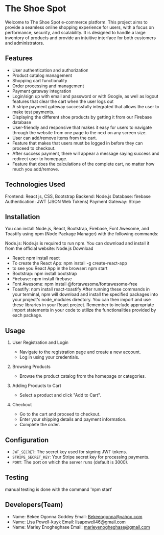 # The Shoe Spot

Welcome to The Shoe Spot e-commerce platform. This project aims to provide a seamless online shopping experience for users, with a focus on performance, security, and scalability. It is designed to handle a large inventory of products and provide an intuitive interface for both customers and administrators.

## Features

-   User authentication and authorization
-   Product catalog management
-   Shopping cart functionality
-   Order processing and management
-   Payment gateway integration
-   Login/sign up with email and password or with Google, as well as logout features that clear the cart when the user logs out
-   A stripe payment gateway successfully integrated that allows the user to make test payments.
-   Displaying the different shoe products by getting it from our Firebase database
-   User-friendly and responsive that makes it easy for users to navigate through the website from one page to the next on any screen size.
-   User can add/remove items from the cart.
-   Feature that makes that users must be logged in before they can proceed to checkout.
-   After success payment, there will appear a message saying success and redirect user to homepage.
-   Feature that does the calculations of the complete cart, no matter how much you add/remove.

## Technologies Used

Frontend: React js, CSS, Bootstrap
Backend: Node.js
Database: firebase
Authentication: JWT (JSON Web Tokens)
Payment Gateway: Stripe

## Installation

You can install Node.js, React, Bootstrap, Firebase, Font Awesome, and Toastify using npm (Node Package Manager) with the following commands:

Node.js: Node.js is required to run npm. You can download and install it from the official website: Node.js Download

-   React: npm install react
-   To create the React App: npm install -g create-react-app
-   to see you React App in the browser: npm start
-   Bootstrap: npm install bootstrap
-   Firebase: npm install firebase
-   Font Awesome: npm install @fortawesome/fontawesome-free
-   Toastify: npm install react-toastify
    After running these commands in your terminal, npm will download and install the specified packages into your project's node_modules directory. You can then import and use these libraries in your React project. Remember to include appropriate import statements in your code to utilize the functionalities provided by each package.

## Usage

1. User Registration and Login

    - Navigate to the registration page and create a new account.
    - Log in using your credentials.

2. Browsing Products

    - Browse the product catalog from the homepage or categories.

3. Adding Products to Cart

    - Select a product and click "Add to Cart".

4. Checkout
    - Go to the cart and proceed to checkout.
    - Enter your shipping details and payment information.
    - Complete the order.

## Configuration

-   `JWT_SECRET`: The secret key used for signing JWT tokens.
-   `STRIPE_SECRET_KEY`: Your Stripe secret key for processing payments.
-   `PORT`: The port on which the server runs (default is 3000).

## Testing

manual testing is done with the command
'npm start'

## Developers(Team)

-   Name: Bekee Ogonna Goddey
    Email: Bekeeogonna@yahoo.com
-   Name: Lisa Powell-kuyk
    Email: lisapowell46@gmail.com
-   Name: Marley Enogheghase
    Email: marleyenogheghase@gmail.com
